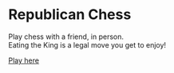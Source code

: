 # Republican Chess
Play chess with a friend, in person.  
Eating the King is a legal move you get to enjoy!  
  
[Play here](https://santiago-r.github.io/RepublicanChess/chess.html)
